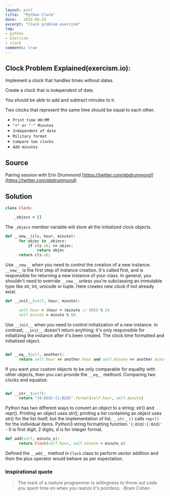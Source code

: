 ```yaml
---
layout: post
title:  "Python Clock"
date:   2016-09-24
excerpt: "Clock problem exercism"
tag:
- python
- Exercism
- clock
comments: true
---
```


## Clock Problem Explained(exercism.io):
Implement a clock that handles times without dates.

Create a clock that is independent of date.

You should be able to add and subtract minutes to it.

Two clocks that represent the same time should be equal to each other.


* `Print time HH:MM`
*  `"+" or "-" Minutes`
* `Independent of date`
* `Military format`
* `Compare two clocks`
* `Add minutes`

## Source

Pairing session with Erin Drummond [https://twitter.com/ebdrummond](https://twitter.com/ebdrummond)

## Solution
~~~~ruby
class Clock:

    _objecx = []
~~~~
The `_objecx` member variable will store all the initialized clock objects.
~~~~ruby
def __new__(cls, hour, minute):
      for objec in _objecx:
          if cls.obj == objec:
              return objec
      return cls.obj
~~~~
Use `__new__` when you need to control the creation of a new instance.
`__new__` is the first step of instance creation.
It's called first, and is responsible for returning a new instance of your class.
In general, you shouldn't need to override `__new__` unless you're subclassing an immutable type like str, int, unicode or tuple.
Here creates new clock if not already exist.


~~~~ruby
def __init__(self, hour, minute):

      self.hour = (hour + (minute // 60)) % 24
      self.minute = minute % 60
~~~~
Use `__init__` when you need to control initialization of a new instance.
In contrast, `__init__` doesn't return anything; it's only responsible for initializing the instance after it's been created.
The clock time formatted and initialized object.

~~~~ruby

def __eq__(self, another):
      return self.hour == another.hour and self.minute == another.minute
~~~~
 If you want your custom objects to be only comparable for equality with other objects, then you can provide the `__eq__` methord.
Comparing two clocks and equalize.

~~~~ruby

def __str__(self):
      return "{0:02d}:{1:02d}".format(self.hour, self.minute)
~~~~
Python has two different ways to convert an object to a string: str() and repr().
Printing an object uses str(); printing a list containing an object uses str() for the list itself, but the implementation of list.
`__str__()` calls `repr()` for the individual items.
 Python3 string formatting function.`'{:02d}:{:02d}'` - 0 is first digit, 2 digits, d is for integer format.

~~~~ruby
def add(self, minute_x):
      return Clock(self.hour, self.minute + minute_x)

~~~~
Defined the `__add__` method in `Clock` class to perform vector addition and then the plus operator would behave as per expectation.




### Inspirational quote

> The mark of a mature programmer is willingness to throw out code you spent time on when you realize it's pointless. -Bram Cohen
